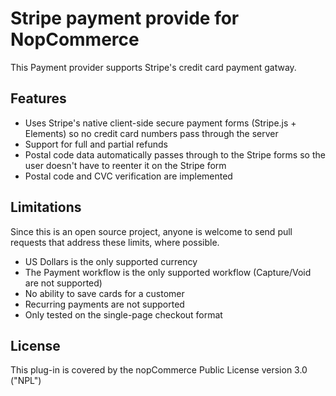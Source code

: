 ﻿# Stripe payment provide for NopCommerce

This Payment provider supports Stripe's credit card payment gatway. 

## Features

 - Uses Stripe's native client-side secure payment forms (Stripe.js + Elements) so no credit card numbers pass through the server
 - Support for full and partial refunds
 - Postal code data automatically passes through to the Stripe forms so the user doesn't have to reenter it on the Stripe form
 - Postal code and CVC verification are implemented
 
## Limitations

Since this is an open source project, anyone is welcome to send pull requests that address these limits, where possible.

- US Dollars is the only supported currency
- The Payment workflow is the only supported workflow (Capture/Void are not supported)
- No ability to save cards for a customer
- Recurring payments are not supported
- Only tested on the single-page checkout format

## License

This plug-in is covered by the nopCommerce Public License version 3.0 ("NPL")
